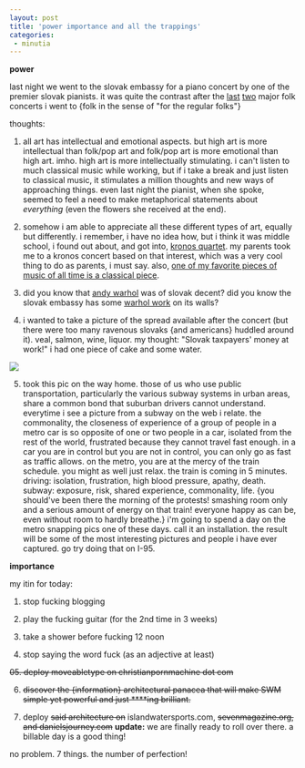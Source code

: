```yaml
---
layout: post
title: 'power importance and all the trappings'
categories:
 - minutia
---
```


<b>power</b>



last night we went to the slovak embassy for a piano concert by one of the premier slovak pianists. it was quite the contrast after the <a href="http://www.danielsjourney.com/index.php?archive=blog_2003_02_05.xml&id_pass=32">last</a> <a href="http://www.danielsjourney.com/index.php?archive=blog_2003_02_05.xml&id_pass=15">two</a> major folk concerts i went to {folk in the sense of "for the regular folks"}

thoughts:



1. all art has intellectual and emotional aspects. but high art is more intellectual than folk/pop art and folk/pop art is more emotional than high art. imho. high art is more intellectually stimulating. i can't listen to much classical music while working, but if i take a break and just listen to classical music, it stimulates a million thoughts and new ways of approaching things. even last night the pianist, when she spoke, seemed to feel a need to make metaphorical statements about <em>everything</em> (even the flowers she received at the end).



2. somehow i am able to appreciate all these different types of art, equally but differently. i remember, i have no idea how, but i think it was middle school, i found out about, and got into, <a href="http://www.kronosquartet.org/">kronos quartet</a>. my parents took me to a kronos concert based on that interest, which was a very cool thing to do as parents, i must say. also, <a href="http://www.amazon.com/exec/obidos/ASIN/B000005J1C/qid=1045061278/sr=2-1/ref=sr_2_1/103-8557930-2747830">one of my favorite pieces of music of all time is a classical piece</a>.



3. did you know that <a href="http://www.warhol.org/">andy warhol</a> was of slovak decent? did you know the slovak embassy has some <a href="http://www.imageexchange.com/skuimg/7097.jpg" title="one among others, and not just the poster either!">warhol work</a> on its walls?



4. i wanted to take a picture of the spread available after the concert (but there were too many ravenous slovaks {and americans} huddled around it). veal, salmon, wine, liquor. my thought: "Slovak taxpayers' money at work!" i had one piece of cake and some water.



<img src="images/metro.jpg">



5. took this pic on the way home. those of us who use public transportation, particularly the various subway systems in urban areas, share a common bond that suburban drivers cannot understand. everytime i see a picture from a subway on the web i relate. the commonality, the closeness of experience of a group of people in a metro car is so opposite of one or two people in a car, isolated from the rest of the world, frustrated because they cannot travel fast enough. in a car you are in control but you are not in control, you can only go as fast as traffic allows. on the metro, you are at the mercy of the train schedule. you might as well just relax. the train is coming in 5 minutes. driving: isolation, frustration, high blood pressure, apathy, death. subway: exposure, risk, shared experience, commonality, life. {you should've been there the morning of the protests! smashing room only and a serious amount of energy on that train! everyone happy as can be, even without room to hardly breathe.} i'm going to spend a day on the metro snapping pics one of these days. call it an installation. the result will be some of the most interesting pictures and people i have ever captured. go try doing that on I-95.



<b>importance</b>



my itin for today:



01. stop fucking blogging

02. play the fucking guitar (for the 2nd time in 3 weeks)

03. take a shower before fucking 12 noon

04. stop saying the word fuck (as an adjective at least)

<s>05. deploy moveabletype on christianpornmachine dot com

06. discover the {information} architectural panacea that will make SWM simple yet powerful and just ****ing brilliant.</s>

07. deploy <s>said architecture on</s> islandwatersports.com, <s>sevenmagazine.org, and danielsjourney.com</s> <b>update:</b> we are finally ready to roll over there. a billable day is a good thing!



no problem. 7 things. the number of perfection!